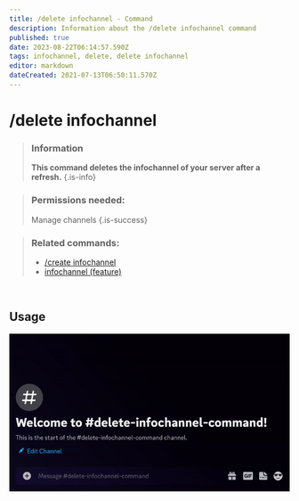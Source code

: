 ```yaml
---
title: /delete infochannel - Command
description: Information about the /delete infochannel command
published: true
date: 2023-08-22T06:14:57.590Z
tags: infochannel, delete, delete infochannel
editor: markdown
dateCreated: 2021-07-13T06:50:11.570Z
---
```


# /delete infochannel

>### Information
>**This command deletes the infochannel of your server after a refresh.**
>{.is-info}

>### Permissions needed: 
>Manage channels
>{.is-success}

>### Related commands:
>-   [/create infochannel](/en/commands/create/infoChannel/)
>-   [infochannel (feature)](/en/features/infoChannel/)

<br>

## Usage

![](/new_delete_infochannel.gif)